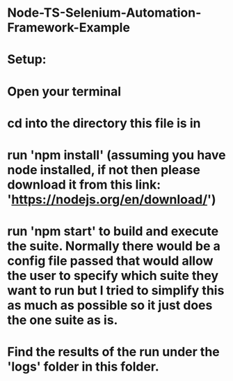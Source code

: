 # Node-TS-Selenium-Automation-Framework-Example

# Setup:

# Open your terminal

# cd into the directory this file is in

# run 'npm install' (assuming you have node installed, if not then please download it from this link: 'https://nodejs.org/en/download/')

# run 'npm start' to build and execute the suite. Normally there would be a config file passed that would allow the user to specify which suite they want to run but I tried to simplify this as much as possible so it just does the one suite as is.

# Find the results of the run under the 'logs' folder in this folder.
